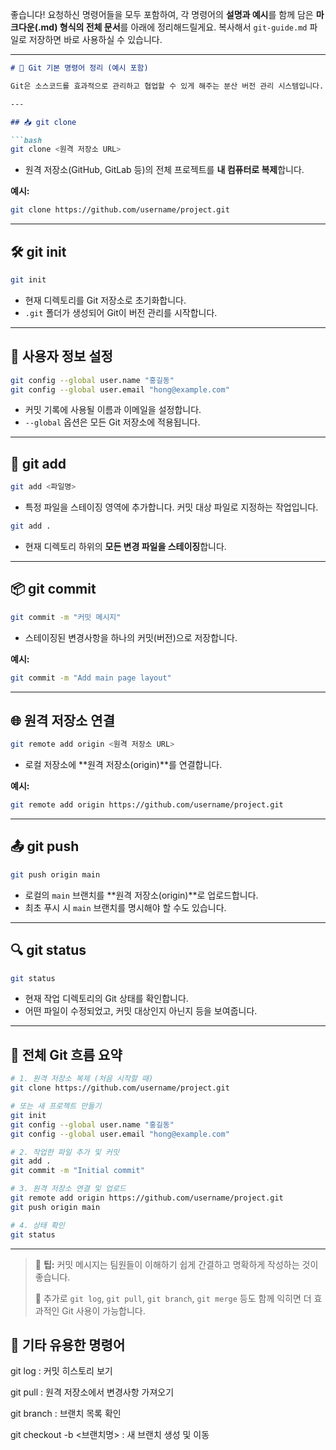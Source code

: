 좋습니다! 요청하신 명령어들을 모두 포함하여, 각 명령어의 **설명과 예시**를 함께 담은 **마크다운(.md) 형식의 전체 문서**를 아래에 정리해드릴게요. 복사해서 `git-guide.md` 파일로 저장하면 바로 사용하실 수 있습니다.

---

````markdown
# 📘 Git 기본 명령어 정리 (예시 포함)

Git은 소스코드를 효과적으로 관리하고 협업할 수 있게 해주는 분산 버전 관리 시스템입니다. 아래는 Git을 처음 사용할 때 꼭 알아야 할 기본 명령어들의 정리입니다.

---

## 📥 git clone

```bash
git clone <원격 저장소 URL>
````

* 원격 저장소(GitHub, GitLab 등)의 전체 프로젝트를 **내 컴퓨터로 복제**합니다.

**예시:**

```bash
git clone https://github.com/username/project.git
```

---

## 🛠️ git init

```bash
git init
```

* 현재 디렉토리를 Git 저장소로 초기화합니다.
* `.git` 폴더가 생성되어 Git이 버전 관리를 시작합니다.

---

## 👤 사용자 정보 설정

```bash
git config --global user.name "홍길동"
git config --global user.email "hong@example.com"
```

* 커밋 기록에 사용될 이름과 이메일을 설정합니다.
* `--global` 옵션은 모든 Git 저장소에 적용됩니다.

---

## 📁 git add

```bash
git add <파일명>
```

* 특정 파일을 스테이징 영역에 추가합니다.
  커밋 대상 파일로 지정하는 작업입니다.

```bash
git add .
```

* 현재 디렉토리 하위의 **모든 변경 파일을 스테이징**합니다.

---

## 📦 git commit

```bash
git commit -m "커밋 메시지"
```

* 스테이징된 변경사항을 하나의 커밋(버전)으로 저장합니다.

**예시:**

```bash
git commit -m "Add main page layout"
```

---

## 🌐 원격 저장소 연결

```bash
git remote add origin <원격 저장소 URL>
```

* 로컬 저장소에 \*\*원격 저장소(origin)\*\*를 연결합니다.

**예시:**

```bash
git remote add origin https://github.com/username/project.git
```

---

## 📤 git push

```bash
git push origin main
```

* 로컬의 `main` 브랜치를 \*\*원격 저장소(origin)\*\*로 업로드합니다.
* 최초 푸시 시 `main` 브랜치를 명시해야 할 수도 있습니다.

---

## 🔍 git status

```bash
git status
```

* 현재 작업 디렉토리의 Git 상태를 확인합니다.
* 어떤 파일이 수정되었고, 커밋 대상인지 아닌지 등을 보여줍니다.

---

## 🔁 전체 Git 흐름 요약

```bash
# 1. 원격 저장소 복제 (처음 시작할 때)
git clone https://github.com/username/project.git

# 또는 새 프로젝트 만들기
git init
git config --global user.name "홍길동"
git config --global user.email "hong@example.com"

# 2. 작업한 파일 추가 및 커밋
git add .
git commit -m "Initial commit"

# 3. 원격 저장소 연결 및 업로드
git remote add origin https://github.com/username/project.git
git push origin main

# 4. 상태 확인
git status
```

---

> 📌 **팁:** 커밋 메시지는 팀원들이 이해하기 쉽게 간결하고 명확하게 작성하는 것이 좋습니다.
>
> 🧠 추가로 `git log`, `git pull`, `git branch`, `git merge` 등도 함께 익히면 더 효과적인 Git 사용이 가능합니다.

## 📎 기타 유용한 명령어
git log : 커밋 히스토리 보기

git pull : 원격 저장소에서 변경사항 가져오기

git branch : 브랜치 목록 확인

git checkout -b <브랜치명> : 새 브랜치 생성 및 이동

